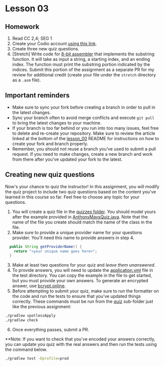# Lesson 03

## Homework

1. Read CC 2,4; SEG 1 
1. Create your Codio account [using this link][codio-link].
1. Create three new quiz questions.
1. [Stretch] Write code for [8-bit assembler][assembler-link] that implements the substring function. It will take as input a string, a starting index, and an ending index. The function must print the substring portion indicated by the indices. Submit this portion of the assignment as a separate PR for my review for additional credit (create your file under the `stretch` directory as a `.asm` file).

## Important reminders

* Make sure to sync your fork before creating a branch in order to pull in the latest changes.
* Sync your branch often to avoid merge conflicts and execute `git pull` to bring the latest changes to your machine.
* If your branch is too far behind or you run into too many issues, feel free to delete and re-create your repository. Make sure to review the article linked at the bottom of the [lesson_00](/lesson_00/README.md) README for instructions on how to create your fork and branch properly.
* Remember, you should not reuse a branch you've used to submit a pull request. If you need to make changes, create a new branch and work from there after you've updated your fork to the latest.

## Creating new quiz questions

Now's your chance to quiz the instructor! In this assignment, you will modify the quiz project to include two quiz questions based on the content you've learned in this course so far. Feel free to choose any topic for your questions.

1. You will create a quiz file in the [quizzes folder][quizzes-folder]. You should model yours after the example provided in [AnthonyMaysQuiz.java][quiz-example]. Note that the name of the file you create should match the name of the class in the file.
2. Make sure to provide a unique provider name for your questions provider. You'll need this name to provide answers in step 4.
```java
  public String getProviderName() {
    return "<your unique name goes here>";
  }
```
3. Make at least two questions for your quiz and _leave them unanswered_.
4. To provide answers, you will need to update the [application.yml][test-config-file] file in the test directory. You can copy the example in the file to get started, but you must provide your own answers. To generate an encrypted answer, use [bcrypt.online](https://bcrypt.online).
5. Before attempting to submit your quiz, make sure to run the formatter on the code and run the tests to ensure that you've updated things correctly. These commands must be run from the [quiz][quiz-folder] sub-folder just like the previous assignment:
```bash
./gradlew spotlessApply
./gradlew check
```
6. Once everything passes, submit a PR.

**Note: If you want to check that you've encoded your answers correctly, you can update you quiz with the real answers and then run the tests using the command below. 
```bash
./gradlew test -Dprofile=prod
```

[codio-link]: https://codio.com/p/signup?courseToken=vatican-flood
[assembler-link]: https://schweigi.github.io/assembler-simulator/
[quizzes-folder]: ./quiz/lesson_03_quiz/src/main/java/com/codedifferently/lesson3/quizzes/
[quiz-folder]: ./quiz/
[quiz-example]: ./quiz/lesson_03_quiz/src/main/java/com/codedifferently/lesson3/quizzes/AnthonyMaysQuiz.java
[test-config-file]: ./quiz/lesson_03_quiz/src/test/resources/application.yml
